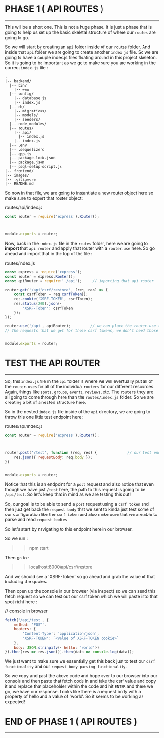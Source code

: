 # PHASE 1 ( API ROUTES ) 
----------------------------------------------------------------

This will be a short one. This is not a huge phase. It is just a phase that is going to help us set up the basic skeletal structure of where our `routes` are going to go. 

So we will start by creating an `api` folder inside of our `routes` folder. And inside that `api` folder we are going to create another `index.js` file. So we are going to have a couple index.js files floating around in this project skeleton. So it is going to be important as we go to make sure you are working in the correct `index.js` file : 

```plaintext
.
|-- backend/
  |-- bin/
    |-- www
  |-- config/
    |-- database.js
    |-- index.js 
  |-- db/
    |-- migrations/
    |-- models/
    |-- seeders/
  |-- node_modules/
  |-- routes/
    |-- api/
      |-- index.js
    |-- index.js
  |-- .env
  |-- .sequelizerc
  |-- app.js
  |-- package-lock.json
  |-- package.json
  |-- psql-setup-script.js
|-- frontend/
|-- images/
|-- .gitignore
|-- README.md 
```

So now in that file, we are going to instantiate a new router object here so make sure to export that router object : 

routes/api/index.js
```js
const router = require('express').Router(); 



module.exports = router; 
``` 

Now, back in the `index.js` file in the `routes` folder, here we are going to __import__ that `api router` and apply that router with a `router.use` here. So go ahead and import that in the top of the file :  

routes/index.js
```js 
const express = require('express'); 
const router = express.Router(); 
const apiRouter = require('./api');     // importing that api router 

router.get('/api/csrf/restore', (req, res) => {
    const csrfToken = req.csrfToken(); 
    res.cookie('XSRF-TOKEN', csrfToken);
    res.status(200).json({
        'XSRF-Token': csrfToken
    });
}); 

router.use('/api', apiRouter);         // we can place the router.use right here. 
// The requests that we get for those csrf tokens, we don't need those requests to pass in the api router first. 


module.exports = router; 
```

# TEST THE API ROUTER 
----------------------------------------------------------------

So, this `index.js` file in the `api` folder is where we will eventually put all of the `router.uses` for all of the individual `routers` for our different resources. Again, things like `spots`, `groups`, `events`, `reviews`, etc. The `routers` they are all going to come through here than the `routes/index.js` folder. So we are creating a bit of a nested structure here. 

So in the nested `index.js` file inside of the `api` directory, we are going to throw this one little test endpoint here : 

routes/api/index.js
```js
const router = require('express').Router(); 



router.post('/test', function (req, res) {              // our test endpoint 
    res.json({ requestBody: req.body }); 
})


module.exports = router; 
``` 

Notice that this is an endpoint for a `post` request and also notice that even though we have just `/test` here, the path to this request is going to be `/api/test`. So let's keep that in mind as we are testing this out!

So, our goal is to be able to send a `post` request using a `csrf token` and then just get back the `request body` that we sent to kinda just test some of our configuration like the `csrf token` and also make sure that we are able to parse and read `request bodies`

So let's start by navigating to this endpoint here in our browser. 

So we run : 

>> npm start 

Then go to : 

>> localhost:8000/api/csrf/restore

And we should see a 'XSRF-Token' so go ahead and grab the value of that including the quotes. 

Then open up the console in our browser (via inspect) so we can send this fetch request so we can test out our csrf token which we will paste into that spot right here : 

// console in browser 
```js
fetch('/api/test', {
    method: 'POST',
    headers: {
        'Content-Type': 'application/json',
        'XSRF-TOKEN': `<value of XSRF-TOKEN cookie>`
    }, 
    body: JSON.stringify({ hello: 'world'})
}).then(res => res.json()).then(data => console.log(data)); 
```

We just want to make sure we essentially get this back just to test our `csrf functionality` and our `request body parsing functionality`. 

So we copy and past the above code and hope over to our browser into our console and then paste that fetch code in and take the csrf value and copy it and replace that placeholder within the code and hit `ENTER` and there we go, we have our response. Looks like there is a request body with a property of hello and a value of 'world'. So it seems to be working as expected! 

# END OF PHASE 1 ( API ROUTES )
----------------------------------------------------------------

